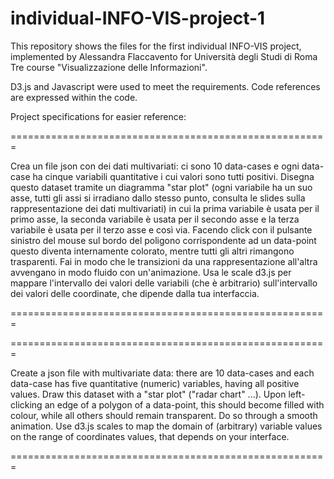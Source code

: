 # individual-INFO-VIS-project-1

This repository shows the files for the first individual INFO-VIS project, implemented by Alessandra Flaccavento for Università degli Studi di Roma Tre course "Visualizzazione delle Informazioni".

D3.js and Javascript were used to meet the requirements.
Code references are expressed within the code.

Project specifications for easier reference:

=======================================================

Crea un file json con dei dati multivariati: ci sono 10 data-cases e ogni data-case ha cinque variabili quantitative i cui valori sono tutti positivi. Disegna questo dataset tramite un diagramma "star plot" (ogni variabile ha un suo asse, tutti gli assi si irradiano dallo stesso punto, consulta le slides sulla rappresentazione dei dati multivariati) in cui la prima variabile è usata per il primo asse, la seconda variabile è usata per il secondo asse e la terza variabile è usata per il terzo asse e così via. Facendo click con il pulsante sinistro del mouse sul bordo del poligono corrispondente ad un data-point questo diventa internamente colorato, mentre tutti gli altri rimangono trasparenti. Fai in modo che le transizioni da una rappresentazione all'altra avvengano in modo fluido con un'animazione. Usa le scale d3.js per mappare l'intervallo dei valori delle variabili (che è arbitrario) sull'intervallo dei valori delle coordinate, che dipende dalla tua interfaccia.

=======================================================


=======================================================

Create a json file with multivariate data: there are 10 data-cases and each data-case has five quantitative (numeric) variables, having all positive values. Draw this dataset with a "star plot" ("radar chart" ...). Upon left-clicking an edge of a polygon of a data-point, this should become filled with colour, while all others should remain transparent. Do so through a smooth animation. Use d3.js scales to map the domain of (arbitrary) variable values on the range of coordinates values, that depends on your interface.

=======================================================
